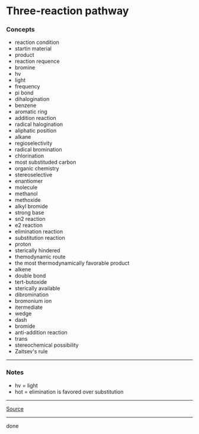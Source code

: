 # Three-reaction pathway

### Concepts

- reaction condition
- startin material
- product
- reaction requence
- bromine
- hv
- light
- frequency
- pi bond
- dihalogination
- benzene
- aromatic ring
- addition reaction
- radical halogination
- aliphatic position
- alkane
- regioselectivity
- radical bromination
- chlorination
- most substituded carbon
- organic chemistry
- stereoselective
- enantiomer
- molecule
- methanol
- methoxide
- alkyl bromide
- strong base
- sn2 reaction
- e2 reaction
- elimination reaction
- substitution reaction
- proton
- sterically hindered
- themodynamic route
- the most thermodynamically favorable product
- alkene
- double bond
- tert-butoxide
- sterically available
- dibromination
- bromonium ion
- itermediate
- wedge
- dash
- bromide
- anti-addition reaction
- trans
- stereochemical possibility
- Zaitsev's rule

---

### Notes

- hv = light
- hot = elimination is favored over substitution

---

[Source]()

---

done